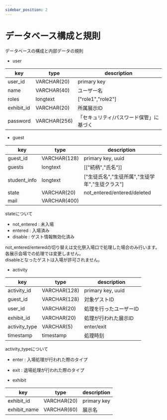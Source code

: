 ```yaml
---
sidebar_position: 2
---
```


# データベース構成と規則
データベースの構成と内部データの規則
- user  

|key|type|description|
|----|----|----|
|user_id|VARCHAR(20)|primary key|
|name|VARCHAR(40)|ユーザー名|
|roles|longtext|["role1","role2"]|
|exhibit_id|VARCHAR(20)|所属展示ID|
|password|VARCHAR(256)|「セキュリティ/パスワード保管」に基づく|

- guest

|key|type|description|
|----|----|----|
|guest_id|VARCHAR(128)|primary key, uuid|
|guests|longtext|[["続柄","氏名"]]|
|student_info|longtext|["生徒氏名","生徒所属","生徒学年","生徒クラス"]|
|state|VARCHAR(20)|not_entered/entered/deleted|
|mail|VARCHAR(400)||

stateについて
- not_entered : 未入場
- entered : 入場済み
- disable : ゲスト情報無効化済み

not_entered/enteredの切り替えは文化祭入場口で処理した場合のみ行います。  
各展示会場での処理では変更しません。  
disableとなったゲストは入場が許可されません。

- activity

|key|type|description|
|----|----|----|
|activity_id|VARCHAR(128)|primary key, uuid|
|guest_id|VARCHAR(128)|対象ゲストID|
|user_id|VARCHAR(20)|処理を行ったユーザーID|
|exhibit_id|VARCHAR(20)|処理が行われた展示ID|
|activity_type|VARCHAR(5)|enter/exit|
|timestamp|timestamp|処理時刻|

activity_typeについて
- enter : 入場処理が行われた際のタイプ
- exit : 退場処理が行われた際のタイプ

- exhibit
 
|key|type|description|
|----|----|----|
|exhibit_id|VARCHAR(20)|primary key|
|exhibit_name|VARCHAR(60)|展示名|
